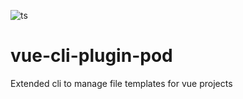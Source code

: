 ![ts](https://flat.badgen.net/badge/Built%20With/TypeScript/blue)

# vue-cli-plugin-pod
Extended cli to manage file templates for vue projects

